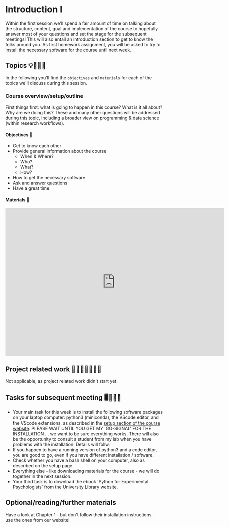 # Introduction I

Within the first session we'll spend a fair amount of time on talking about the structure, content, goal and implementation of the course to hopefully answer most of your questions and set the stage for the subsequent meetings! This will also entail an introduction section to get to know the folks around you. As first homework assignment, you will be asked to try to install the necessary software for the course until next week. 

## Topics 💡👨🏻‍🏫

In the following you'll find the `objectives` and `materials` for each of the topics we'll discuss during this session.

### Course overview/setup/outline

First things first: what is going to happen in this course? What is it all about? Why are we doing this? These and many other questions will be addressed during this topic, including a broader view on programming & data science (within research workflows).

#### Objectives 📍
- Get to know each other
- Provide general information about the course
    - When & Where?
    - Who?
    - What?
    - How?
- How to get the necessary software  
- Ask and answer questions
- Have a great time

#### Materials 📓

<iframe src="https://docs.google.com/presentation/d/1VByYJTMzl1F2bsxE_1WovsBOrGNdXbUI/edit?usp=sharing&ouid=109937401178037944068&rtpof=true&sd=true" frameborder="0" width="700" height="470" allowfullscreen="true" mozallowfullscreen="true" webkitallowfullscreen="true"></iframe>

## Project related work 🥼🧑🏿‍🔬👩🏻‍🔬

Not applicable, as project related work didn't start yet.

## Tasks for subsequent meeting 🖥️✍🏽📖

- Your main task for this week is to install the following software packages on your laptop computer: python3 (miniconda), the VScode editor, and the VScode extensions, as described in the [setup section of the course website](https://cfiebach.github.io/Python_For_Psychologists_25-26/setup.html). PLEASE WAIT UNTIL YOU GET MY 'GO-SIGNAL' FOR THE INSTALLATION ... we want to be sure everything works. There will also be the opportunity to consult a student from my lab when you have problems with the installation. Details will follw.
- If you happen to have a running version of python3 and a code editor, you are good to go, even if you have different installation / software.
- Check whether you have a bash shell on your computer, also as described on the setup page.
- Everything else - like downloading materials for the course - we will do together in the next session.
- Your third task is to download the ebook 'Python for Experimental Psychologists' from the University Library website. 

## Optional/reading/further materials

Have a look at Chapter 1 - but don't follow their installation instructions - use the ones from our website!

